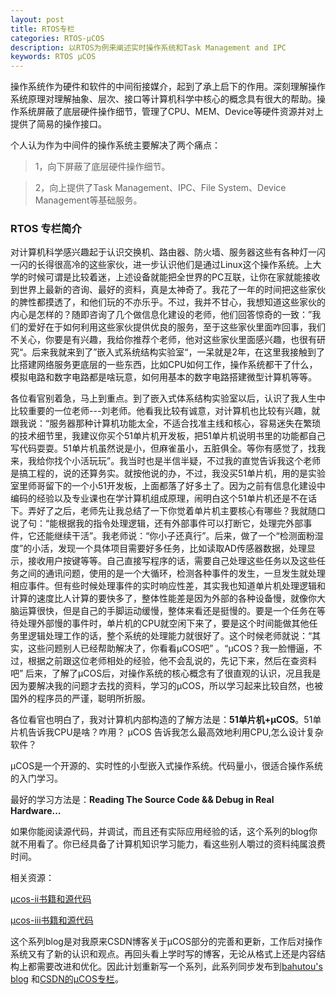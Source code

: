```yaml
---
layout: post
title: RTOS专栏
categories: RTOS-μCOS
description: 以RTOS为例来阐述实时操作系统和Task Management and IPC
keywords: RTOS μCOS
---
```


操作系统作为硬件和软件的中间衔接媒介，起到了承上启下的作用。深刻理解操作系统原理对理解抽象、层次、接口等计算机科学中核心的概念具有很大的帮助。操作系统屏蔽了底层硬件操作细节，管理了CPU、MEM、Device等硬件资源并对上提供了简易的操作接口。

个人认为作为中间件的操作系统主要解决了两个痛点：
> 1，向下屏蔽了底层硬件操作细节。
 
> 2，向上提供了Task Management、IPC、File System、Device Management等基础服务。

### RTOS 专栏简介
	
对计算机科学感兴趣起于认识交换机、路由器、防火墙、服务器这些有各种灯一闪一闪的长得很高冷的这些家伙，进一步认识他们是通过Linux这个操作系统。上大学的时候可谓是比较着迷，上述设备就能把全世界的PC互联，让你在家就能接收到世界上最新的咨询、最好的资料，真是太神奇了。我花了一年的时间把这些家伙的脾性都摸透了，和他们玩的不亦乐乎。不过，我并不甘心，我想知道这些家伙的内心是怎样的？随即咨询了几个做信息化建设的老师，他们回答惊奇的一致：”我们的爱好在于如何利用这些家伙提供优良的服务，至于这些家伙里面咋回事，我们不关心，你要是有兴趣，我给你推荐个老师，他对这些家伙里面感兴趣，也很有研究“。后来我就来到了”嵌入式系统结构实验室“，一呆就是2年，在这里我接触到了比搭建网络服务更底层的一些东西，比如CPU如何工作，操作系统都干了什么，模拟电路和数字电路都是啥玩意，如何用基本的数字电路搭建微型计算机等等。

各位看官别着急，马上到重点。到了嵌入式体系结构实验室以后，认识了我人生中比较重要的一位老师---刘老师。他看我比较有诚意，对计算机也比较有兴趣，就跟我说：“服务器那种计算机功能太全，不适合找准主线和核心，容易迷失在繁琐的技术细节里，我建议你买个51单片机开发板，把51单片机说明书里的功能都自己写代码耍耍。51单片机虽然说是小，但麻雀虽小，五脏俱全。等你有感觉了，找我来，我给你找个小活玩玩”。我当时也是半信半疑，不过我的直觉告诉我这个老师是搞工程的，说的还算务实。就按他说的办，不过，我没买51单片机，用的是实验室里师哥留下的一个小51开发板，上面都落了好多土了。因为之前有信息化建设中编码的经验以及专业课也在学计算机组成原理，闹明白这个51单片机还是不在话下。弄好了之后，老师先让我总结了一下你觉着单片机主要核心有哪些？我就随口说了句：“能根据我的指令处理逻辑，还有外部事件可以打断它，处理完外部事件，它还能继续干活”。我老师说：“你小子还真行”。后来，做了一个“检测面粉湿度”的小活，发现一个具体项目需要好多任务，比如读取AD传感器数据，处理显示，接收用户按键等等。自己直接写程序的话，需要自己处理这些任务以及这些任务之间的通讯问题，使用的是一个大循环，检测各种事件的发生，一旦发生就处理相应事件。但有些时候处理事件的实时响应性差，其实我也知道单片机处理逻辑和计算的速度比人计算的要快多了，整体性能差是因为外部的各种设备慢，就像你大脑运算很快，但是自己的手脚运动缓慢，整体来看还是挺慢的。要是一个任务在等待处理外部慢的事件时，单片机的CPU就空闲下来了，要是这个时间能做其他任务里逻辑处理工作的话，整个系统的处理能力就很好了。这个时候老师就说：“其实，这些问题别人已经帮助解决了，你看看μCOS吧” 。“μCOS？我一脸懵逼，不过，根据之前跟这位老师相处的经验，他不会乱说的，先记下来，然后在查资料吧”
后来，了解了μCOS后，对操作系统的核心概念有了很直观的认识，况且我是因为要解决我的问题才去找的资料，学习的μCOS，所以学习起来比较自然，也被国外的程序员的严谨，聪明所折服。

各位看官也明白了，我对计算机内部构造的了解方法是：**51单片机+μCOS**。51单片机告诉我CPU是啥？咋用？ μCOS 告诉我怎么最高效地利用CPU,怎么设计复杂软件？

μCOS是一个开源的、实时性的小型嵌入式操作系统。代码量小，很适合操作系统的入门学习。


最好的学习方法是：**Reading The Source Code  && Debug in Real Hardware...**

如果你能阅读源代码，并调试，而且还有实际应用经验的话，这个系列的blog你就不用看了。你已经具备了计算机知识学习能力，看这些别人嚼过的资料纯属浪费时间。

相关资源：

[μcos-ii书籍和源代码](https://download.csdn.net/download/zhanglianpin/10332982)

[μcos-iii书籍和源代码](https://download.csdn.net/download/zhanglianpin/10335287)

这个系列blog是对我原来CSDN博客关于μCOS部分的完善和更新，工作后对操作系统又有了新的认识和观点。再回头看上学时写的博客，无论从格式上还是内容结构上都需要改进和优化。因此计划重新写一个系列，此系列同步发布到[bahutou's blog](http://bahutou.cn) 和[CSDN的μCOS专栏](https://blog.csdn.net/column/details/21340.html)。
